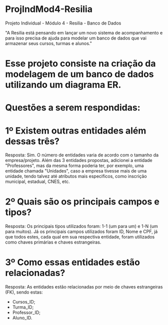 # ProjIndMod4-Resilia
Projeto Individual - Módulo 4 - Resilia - Banco de Dados

"A Resilia está pensando em lançar um novo sistema de
acompanhamento e para isso precisa de ajuda para modelar um
banco de dados que vai armazenar seus cursos, turmas e alunos."

# Esse projeto consiste na criação da modelagem de um banco de dados utilizando um diagrama ER.

# Questões a serem respondidas:

# 1º Existem outras entidades além dessas três?
Resposta: Sim. O número de entidades varia de acordo com o tamanho da empresa/projeto. Além das 3 entidades propostas, adicionei a entidade "Professores", mas da mesma forma poderia ter, por exemplo, uma entidade chamada "Unidades", caso a empresa tivesse mais de uma unidade, tendo talvez até atributos mais especificos, como inscrição municipal, estadual, CNES, etc.

# 2º Quais são os principais campos e tipos?
Resposta: Os principais tipos utilizados foram: 1-1 (um para um) e 1-N (um para muitos). Já os principais campos utilizados foram ID, Nome e CPF, já que todos estes, cada qual em sua respectiva entidade, foram utilizados como chaves primárias e chaves estrangeiras.

# 3º Como essas entidades estão relacionadas?
Resposta: As entidades estão relacionadas por meio de chaves estrangeiras (FK), sendo estas:

- Cursos_ID;
- Turma_ID;
- Professor_ID;
- Aluno_ID.
